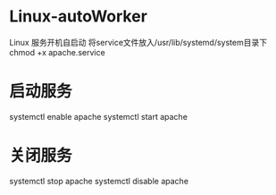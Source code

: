 # Linux-autoWorker
Linux 服务开机自启动
将service文件放入/usr/lib/systemd/system目录下
chmod +x apache.service
# 启动服务
systemctl enable apache
systemctl start apache
# 关闭服务
systemctl stop apache
systemctl disable apache
